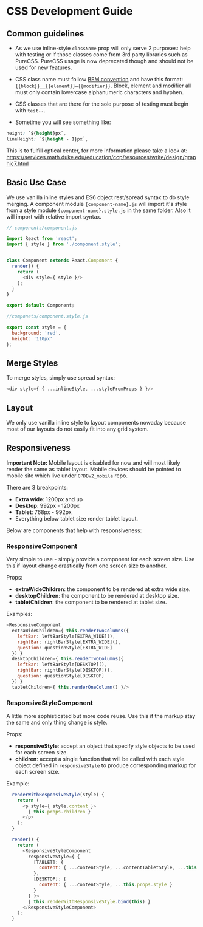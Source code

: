 # CSS Development Guide

## Common guidelines

- As we use inline-style `className` prop will only serve 2 purposes: help with testing or if those classes come from 3rd party libraries such as PureCSS. PureCSS usage is now deprecated though and should not be used for new features.

- CSS class name must follow [BEM convention](http://getbem.com/introduction/) and have this format: `{{block}}__{{element}}—{{modifier}}`. Block, element and modifier all must only contain lowercase alphanumeric characters and hyphen.

- CSS classes that are there for the sole purpose of testing must begin with `test--`.

- Sometime you will see something like: 
```css
height: `${height}px`,
lineHeight: `${height - 1}px`,
```
This is to fulfill optical center, for more information please take a look at: https://services.math.duke.edu/education/ccp/resources/write/design/graphic7.html

## Basic Use Case

We use vanilla inline styles and ES6 object rest/spread syntax to do style merging. A component module `{component-name}.js` will import it's style from a style module `{component-name}.style.js` in the same folder. Also it will import with relative import syntax.

```javascript
// components/component.js

import React from 'react';
import { style } from './component.style';


class Component extends React.Component {
  render() {
    return (
      <div style={ style }/>
    );
  }
}

export default Component;
```

```javascript
//componets/component.style.js

export const style = {
  background: 'red',
  height: '110px'
};
```

## Merge Styles

To merge styles, simply use spread syntax:

```javascript
<div style={ { ...inlineStyle, ...styleFromProps } }/>
```

## Layout

We only use vanilla inline style to layout components nowaday because most of our layouts do not easily fit into any grid system.

## Responsiveness

**Important Note:** Mobile layout is disabled for now and will most likely render the same as tablet layout. Mobile devices should be pointed to mobile site which live under `CPDBv2_mobile` repo.

There are 3 breakpoints:
- **Extra wide**: 1200px and up
- **Desktop**: 992px - 1200px
- **Tablet**: 768px - 992px
- Everything below tablet size render tablet layout.

Below are components that help with responsiveness:

### ResponsiveComponent

Very simple to use - simply provide a component for each screen size. Use this if layout change drastically from one screen size to another.

Props:

- **extraWideChildren**: the component to be rendered at extra wide size.
- **desktopChildren**: the component to be rendered at desktop size.
- **tabletChildren**: the component to be rendered at tablet size.

Examples:

```javascript
<ResponsiveComponent
  extraWideChildren={ this.renderTwoColumns({
    leftBar: leftBarStyle[EXTRA_WIDE](),
    rightBar: rightBarStyle[EXTRA_WIDE](),
    question: questionStyle[EXTRA_WIDE]
  }) }
  desktopChildren={ this.renderTwoColumns({
    leftBar: leftBarStyle[DESKTOP](),
    rightBar: rightBarStyle[DESKTOP](),
    question: questionStyle[DESKTOP]
  }) }
  tabletChildren={ this.renderOneColumn() }/>
```

### ResponsiveStyleComponent

A little more sophisticated but more code reuse. Use this if the markup stay the same and only thing change is style.

Props:

- **responsiveStyle**: accept an object that specify style objects to be used for each screen size.
- **children**: accept a single function that will be called with each style object defined in `responsiveStyle` to produce corresponding markup for each screen size.

Example:

```javascript
  renderWithResponsiveStyle(style) {
    return (
      <p style={ style.content }>
        { this.props.children }
      </p>
    );
  }

  render() {
    return (
      <ResponsiveStyleComponent
        responsiveStyle={ {
          [TABLET]: {
            content: { ...contentStyle, ...contentTabletStyle, ...this.props.style }
          },
          [DESKTOP]: {
            content: { ...contentStyle, ...this.props.style }
          }
        } }>
        { this.renderWithResponsiveStyle.bind(this) }
      </ResponsiveStyleComponent>
    );
  }
```
